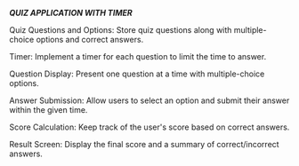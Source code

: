 ***QUIZ APPLICATION WITH TIMER***

Quiz Questions and Options: Store quiz questions along with multiple-choice options and correct
answers.

Timer: Implement a timer for each question to limit the time to answer.

Question Display: Present one question at a time with multiple-choice options.

Answer Submission: Allow users to select an option and submit their answer within the given
time.

Score Calculation: Keep track of the user's score based on correct answers.

Result Screen: Display the final score and a summary of correct/incorrect answers.
